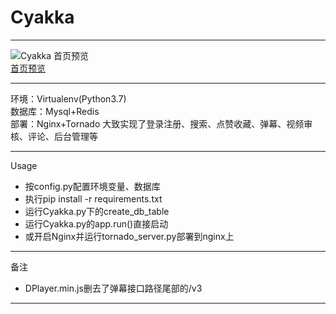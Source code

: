 # Cyakka
- - -
![Cyakka 首页预览](https://cdn.img.wenhairu.com/images/2020/02/15/muwnq.png)  
[首页预览](https://cdn.img.wenhairu.com/images/2020/02/15/muwnq.png)  
- - -
环境：Virtualenv(Python3.7)  
数据库：Mysql+Redis  
部署：Nginx+Tornado 
大致实现了登录注册、搜索、点赞收藏、弹幕、视频审核、评论、后台管理等
- - -
Usage
* 按config.py配置环境变量、数据库
* 执行pip install -r requirements.txt
* 运行Cyakka.py下的create_db_table
* 运行Cyakka.py的app.run()直接启动
* 或开启Nginx并运行tornado_server.py部署到nginx上
- - -
备注
- DPlayer.min.js删去了弹幕接口路径尾部的/v3 
- - -
